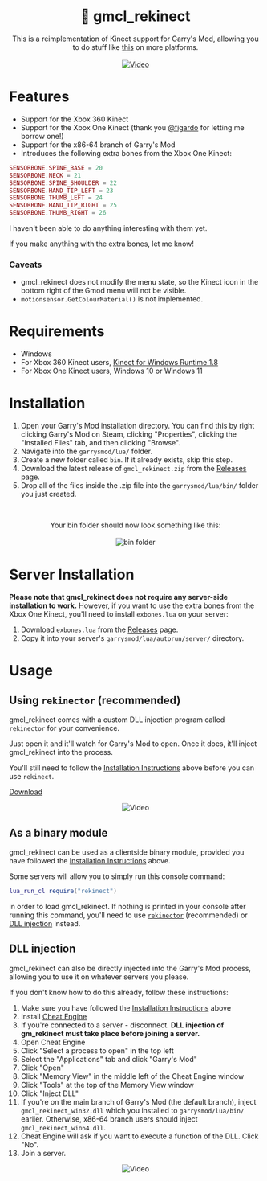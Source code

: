 <h1 align="center">🦵 gmcl_rekinect</h1>
<p align="center">
	This is a reimplementation of Kinect support for Garry's Mod, allowing you to do stuff like <a href="https://youtu.be/PFkju1-0lZI" target="_blank">this</a> on more platforms.
	<br/><br/>
	<a href="https://youtu.be/PFkju1-0lZI" target="_blank"><img alt="Video" src="https://github.com/WilliamVenner/gmcl_rekinect/assets/14863743/3e22dca7-d8ed-472c-ab64-50faea6a135d"/></a>
</p>

# Features

* Support for the Xbox 360 Kinect
* Support for the Xbox One Kinect (thank you [@figardo](https://github.com/figardo) for letting me borrow one!)
* Support for the x86-64 branch of Garry's Mod
* Introduces the following extra bones from the Xbox One Kinect:

```lua
SENSORBONE.SPINE_BASE = 20
SENSORBONE.NECK = 21
SENSORBONE.SPINE_SHOULDER = 22
SENSORBONE.HAND_TIP_LEFT = 23
SENSORBONE.THUMB_LEFT = 24
SENSORBONE.HAND_TIP_RIGHT = 25
SENSORBONE.THUMB_RIGHT = 26
```

I haven't been able to do anything interesting with them yet.

If you make anything with the extra bones, let me know!

### Caveats

* gmcl_rekinect does not modify the menu state, so the Kinect icon in the bottom right of the Gmod menu will not be visible.
* `motionsensor.GetColourMaterial()` is not implemented.

# Requirements

* Windows
* For Xbox 360 Kinect users, [Kinect for Windows Runtime 1.8](https://www.microsoft.com/en-us/download/details.aspx?id=40277)
* For Xbox One Kinect users, Windows 10 or Windows 11

# Installation

1. Open your Garry's Mod installation directory. You can find this by right clicking Garry's Mod on Steam, clicking "Properties", clicking the "Installed Files" tab, and then clicking "Browse".
2. Navigate into the `garrysmod/lua/` folder.
3. Create a new folder called `bin`. If it already exists, skip this step.
4. Download the latest release of `gmcl_rekinect.zip` from the [Releases](https://github.com/WilliamVenner/gmcl_rekinect/releases) page.
5. Drop all of the files inside the .zip file into the `garrysmod/lua/bin/` folder you just created.

<br/>

<p align="center">
	Your bin folder should now look something like this:
	<br/><br/>
	<img alt="bin folder" src="https://github.com/WilliamVenner/gmcl_rekinect/assets/14863743/463665d7-ec79-4ec2-9867-6179e9afcb50">
</p>

# Server Installation

**Please note that gmcl_rekinect does not require any server-side installation to work.** However, if you want to use the extra bones from the Xbox One Kinect, you'll need to install `exbones.lua` on your server:

1. Download `exbones.lua` from the [Releases](https://github.com/WilliamVenner/gmcl_rekinect/releases) page.
2. Copy it into your server's `garrysmod/lua/autorun/server/` directory.

# Usage

## Using `rekinector` (recommended)

gmcl_rekinect comes with a custom DLL injection program called `rekinector` for your convenience.

Just open it and it'll watch for Garry's Mod to open. Once it does, it'll inject gmcl_rekinect into the process.

You'll still need to follow the [Installation Instructions](#installation) above before you can use `rekinect`.

[Download](https://github.com/WilliamVenner/gmcl_rekinect/releases)

<p align="center"><img alt="Video" src="https://github.com/WilliamVenner/gmcl_rekinect/assets/14863743/6b09933a-ab0c-4dd4-a341-8628dc72e94c"></p>

## As a binary module

gmcl_rekinect can be used as a clientside binary module, provided you have followed the [Installation Instructions](#installation) above.

Some servers will allow you to simply run this console command:

```lua
lua_run_cl require("rekinect")
```

in order to load gmcl_rekinect. If nothing is printed in your console after running this command, you'll need to use [`rekinector`](#using-rekinector-recommended) (recommended) or [DLL injection](#dll-injection) instead.

## DLL injection

gmcl_rekinect can also be directly injected into the Garry's Mod process, allowing you to use it on whatever servers you please.

If you don't know how to do this already, follow these instructions:

1. Make sure you have followed the [Installation Instructions](#installation) above
2. Install <a href="https://www.cheatengine.org/downloads.php" target="_blank">Cheat Engine</a>
3. If you're connected to a server - disconnect. **DLL injection of gm_rekinect must take place before joining a server.**
4. Open Cheat Engine
5. Click "Select a process to open" in the top left
6. Select the "Applications" tab and click "Garry's Mod"
7. Click "Open"
8. Click "Memory View" in the middle left of the Cheat Engine window
9. Click "Tools" at the top of the Memory View window
10. Click "Inject DLL"
11. If you're on the main branch of Garry's Mod (the default branch), inject `gmcl_rekinect_win32.dll` which you installed to `garrysmod/lua/bin/` earlier. Otherwise, x86-64 branch users should inject `gmcl_rekinect_win64.dll`.
12. Cheat Engine will ask if you want to execute a function of the DLL. Click "No".
13. Join a server.

<p align="center"><img alt="Video" src="https://github.com/WilliamVenner/gmcl_rekinect/assets/14863743/49cdfd37-fc22-46ad-98c8-fab8d871b7a6"/></p>

